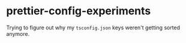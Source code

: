 # prettier-config-experiments

Trying to figure out why my `tsconfig.json` keys weren't getting sorted anymore.
